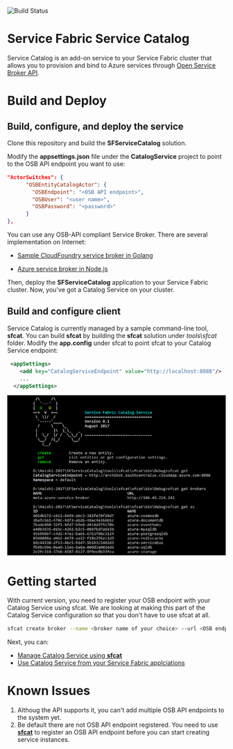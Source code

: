 ![Build Status](https://haishinew.visualstudio.com/_apis/public/build/definitions/5d2cf77c-570e-4b7e-9361-b2bd291db7c7/1/badge)

# Service Fabric Service Catalog
Service Catalog is an add-on service to your Service Fabric cluster that allows you to provision and bind to Azure services through [Open Service Broker API](https://www.openservicebrokerapi.org/). 

# Build and Deploy

## Build, configure, and deploy the service
Clone this repository and build the **SFServiceCatalog** solution. 

Modify the **appsettings.json** file under the **CatalogService** project to point to the OSB API endpoint you want to use:
```json
"ActorSwitches": {
      "OSBEntityCatalogActor": {
        "OSBEndpoint": "<OSB API endpoint>",
        "OSBUser": "<user name>",
        "OSBPassword": "<password>"
      }
},
```
You can use any OSB-API compliant Service Broker. There are several implementation on Internet:

* [Sample CloudFoundry service broker in Golang](https://github.com/cloudfoundry-samples/go_service_broker)

* [Azure service broker in Node.js](https://github.com/Azure/meta-azure-service-broker)

Then, deploy the **SFServiceCatalog** application to your Service Fabric cluster. Now, you've got a Catalog Service on your cluster.

## Build and configure client
Service Catalog is currently managed by a sample command-line tool, **sfcat**. You can build **sfcat** by building the **sfcat** solution under *tools\sfcat* folder. Modify the **app.config** under sfcat to point sfcat to your Catalog Service endpoint:

```xml
 <appSettings>
    <add key="CatalogServiceEndpoint" value="http://localhost:8088"/>
    ...
  </appSettings>
```
![sfcat](docs/sfcat.png)
# Getting started

With current version, you need to register your OSB endpoint with your Catalog Service using sfcat. We are looking at making this part of the Catalog Service configuration so that you don't have to use sfcat at all.

```bash
sfcat create broker --name <broker name of your choice> --url <OSB endpoint> --user <user name> --password <password>
```

Next, you can:

* [Manage Catalog Service using **sfcat**](docs/sfcat.md)
* [Use Catalog Service from your Service Fabric applciations](docs/programmability.md)

# Known Issues

1. Althoug the API supports it, you can't add multiple OSB API endpoints to the system yet.
2. Be default there are not OSB API endpoint registered. You need to use [**sfcat**](docs/sfcat.md) to register an OSB API endpoint before you can start creating service instances. 
